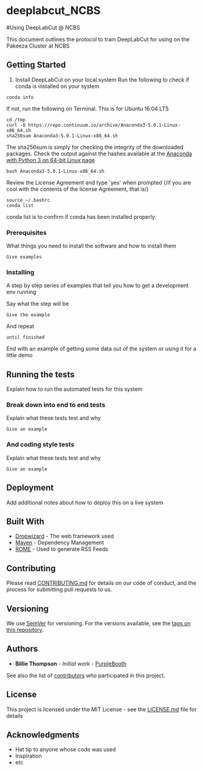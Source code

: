 # deeplabcut_NCBS
#Using DeepLabCut @ NCBS

This document outlines the protocol to train DeepLabCut for using on the Pakeeza Cluster at NCBS

## Getting Started

1. Install DeepLabCut on your local system
Run the following to check if conda is installed on your system
```
conda info
```
If not, run the following on Terminal. This is for Ubuntu 16.04 LTS
```
cd /tmp
curl -O https://repo.continuum.io/archive/Anaconda3-5.0.1-Linux-x86_64.sh
sha256sum Anaconda3-5.0.1-Linux-x86_64.sh
```
The sha256sum is simply for checking the integrity of the downloaded packages. Check the output against the hashes available at the [Anaconda with Python 3 on 64-bit Linux page](https://docs.continuum.io/anaconda/hashes/lin-3-64)

```
bash Anaconda3-5.0.1-Linux-x86_64.sh
```
Review the License Agreement and type 'yes' when prompted (/if you are cool with the contents of the license Agreement, that is/)

```
source ~/.bashrc
conda list
```

conda list is to confirm if conda has been installed properly.



### Prerequisites

What things you need to install the software and how to install them

```
Give examples
```

### Installing

A step by step series of examples that tell you how to get a development env running

Say what the step will be

```
Give the example
```

And repeat

```
until finished
```

End with an example of getting some data out of the system or using it for a little demo

## Running the tests

Explain how to run the automated tests for this system

### Break down into end to end tests

Explain what these tests test and why

```
Give an example
```

### And coding style tests

Explain what these tests test and why

```
Give an example
```

## Deployment

Add additional notes about how to deploy this on a live system

## Built With

* [Dropwizard](http://www.dropwizard.io/1.0.2/docs/) - The web framework used
* [Maven](https://maven.apache.org/) - Dependency Management
* [ROME](https://rometools.github.io/rome/) - Used to generate RSS Feeds

## Contributing

Please read [CONTRIBUTING.md](https://gist.github.com/PurpleBooth/b24679402957c63ec426) for details on our code of conduct, and the process for submitting pull requests to us.

## Versioning

We use [SemVer](http://semver.org/) for versioning. For the versions available, see the [tags on this repository](https://github.com/your/project/tags).

## Authors

* **Billie Thompson** - *Initial work* - [PurpleBooth](https://github.com/PurpleBooth)

See also the list of [contributors](https://github.com/your/project/contributors) who participated in this project.

## License

This project is licensed under the MIT License - see the [LICENSE.md](LICENSE.md) file for details

## Acknowledgments

* Hat tip to anyone whose code was used
* Inspiration
* etc
